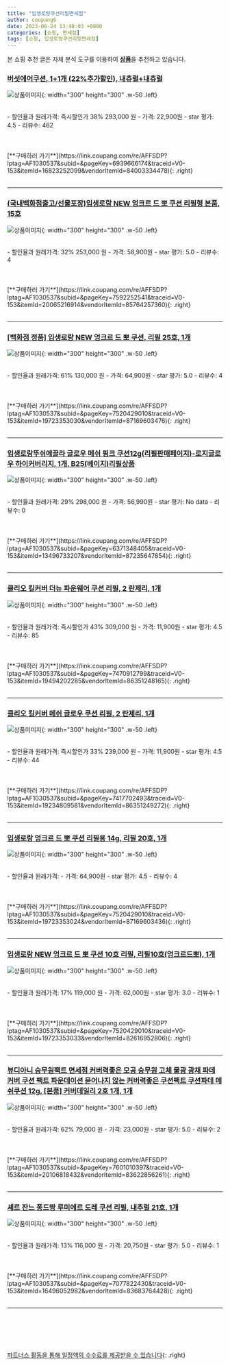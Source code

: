 ```yaml
---
title: "입생로랑쿠션리필면세점"
author: coupang6
date: 2023-06-24 13:40:03 +0800
categories: [쇼핑, 면세점]
tags: [쇼핑, 입생로랑쿠션리필면세점]
---
```


본 쇼핑 추천 글은 자체 분석 도구를 이용하여 [**상품**](https://link.coupang.com/a/bao1ui)을 추천하고 있습니다.

### [버섯에어쿠션, 1+1개 (22%추가할인), 내츄럴+내츄럴](https://link.coupang.com/re/AFFSDP?lptag=AF1030537&subid=&pageKey=6939666174&traceid=V0-153&itemId=16823252099&vendorItemId=84003334478)

![상품이미지](https://thumbnail7.coupangcdn.com/thumbnails/remote/230x230ex/image/vendor_inventory/0777/293229d47d9b19b3f7860a107e3da3f238e069caaddfa153f6b4c1c82981.jpg){: width="300" height="300" .w-50 .left}


<br>
- 할인율과 원래가격: 즉시할인가 38%  293,000   원
- 가격: 22,900원
- star 평가: 4.5
- 리뷰수: 462
<br>
<br>
<br>
<br>
[**구매하러 가기**](https://link.coupang.com/re/AFFSDP?lptag=AF1030537&subid=&pageKey=6939666174&traceid=V0-153&itemId=16823252099&vendorItemId=84003334478){: .right}
<br>
<br>

---

### [(국내백화점출고/선물포장)입생로랑 NEW 엉크르 드 뽀 쿠션 리필형 본품, 15호](https://link.coupang.com/re/AFFSDP?lptag=AF1030537&subid=&pageKey=7592252541&traceid=V0-153&itemId=20065216914&vendorItemId=85764257360)

![상품이미지](https://thumbnail7.coupangcdn.com/thumbnails/remote/230x230ex/image/vendor_inventory/65a6/b75e23ab6042c368687ab85b4916d39d80ec781699e0af97f71a973ed6dc.jpg){: width="300" height="300" .w-50 .left}


<br>
- 할인율과 원래가격: 32%  253,000   원
- 가격: 58,900원
- star 평가: 5.0
- 리뷰수: 4
<br>
<br>
<br>
<br>
[**구매하러 가기**](https://link.coupang.com/re/AFFSDP?lptag=AF1030537&subid=&pageKey=7592252541&traceid=V0-153&itemId=20065216914&vendorItemId=85764257360){: .right}
<br>
<br>

---

### [[백화점 정품] 입생로랑 NEW 엉크르 드 뽀 쿠션, 리필 25호, 1개](https://link.coupang.com/re/AFFSDP?lptag=AF1030537&subid=&pageKey=7520429010&traceid=V0-153&itemId=19723353030&vendorItemId=87169603476)

![상품이미지](https://thumbnail9.coupangcdn.com/thumbnails/remote/230x230ex/image/vendor_inventory/7d52/9f62398032b9251b10e7c24214b7c958f977570448f62eb4c629b3272fc9.png){: width="300" height="300" .w-50 .left}


<br>
- 할인율과 원래가격: 61%  130,000   원
- 가격: 64,900원
- star 평가: 5.0
- 리뷰수: 4
<br>
<br>
<br>
<br>
[**구매하러 가기**](https://link.coupang.com/re/AFFSDP?lptag=AF1030537&subid=&pageKey=7520429010&traceid=V0-153&itemId=19723353030&vendorItemId=87169603476){: .right}
<br>
<br>

---

### [입생로랑뚜쉬에끌라 글로우 메쉬 핑크 쿠션12g(리필판매페이지)-로지글로우 하이커버리지, 1개, B25(베이지)리필상품](https://link.coupang.com/re/AFFSDP?lptag=AF1030537&subid=&pageKey=6371348405&traceid=V0-153&itemId=13496733207&vendorItemId=87235647854)

![상품이미지](https://thumbnail6.coupangcdn.com/thumbnails/remote/230x230ex/image/vendor_inventory/a1f7/ad048b3cc41c1eea056b5a0b34abe6915ea19f7a0d88b902246c22b4e85f.jpg){: width="300" height="300" .w-50 .left}


<br>
- 할인율과 원래가격: 29%  298,000   원
- 가격: 56,990원
- star 평가: No data
- 리뷰수: 0
<br>
<br>
<br>
<br>
[**구매하러 가기**](https://link.coupang.com/re/AFFSDP?lptag=AF1030537&subid=&pageKey=6371348405&traceid=V0-153&itemId=13496733207&vendorItemId=87235647854){: .right}
<br>
<br>

---

### [클리오 킬커버 더뉴 파운웨어 쿠션 리필, 2 란제리, 1개](https://link.coupang.com/re/AFFSDP?lptag=AF1030537&subid=&pageKey=7470912799&traceid=V0-153&itemId=19494202285&vendorItemId=86351248165)

![상품이미지](https://thumbnail9.coupangcdn.com/thumbnails/remote/230x230ex/image/vendor_inventory/f141/d9f654e5c407c1f2ce40873f27efcb2984db9e0a3a62f006f5621837be39.jpg){: width="300" height="300" .w-50 .left}


<br>
- 할인율과 원래가격: 즉시할인가 43%  309,000   원
- 가격: 11,900원
- star 평가: 4.5
- 리뷰수: 85
<br>
<br>
<br>
<br>
[**구매하러 가기**](https://link.coupang.com/re/AFFSDP?lptag=AF1030537&subid=&pageKey=7470912799&traceid=V0-153&itemId=19494202285&vendorItemId=86351248165){: .right}
<br>
<br>

---

### [클리오 킬커버 메쉬 글로우 쿠션 리필, 2 란제리, 1개](https://link.coupang.com/re/AFFSDP?lptag=AF1030537&subid=&pageKey=7417702493&traceid=V0-153&itemId=19234809581&vendorItemId=86351249272)

![상품이미지](https://thumbnail10.coupangcdn.com/thumbnails/remote/230x230ex/image/vendor_inventory/b299/078721cc08663e6b3e45d851427be2d8a4896373400c5b2abe13f849f1a0.jpg){: width="300" height="300" .w-50 .left}


<br>
- 할인율과 원래가격: 즉시할인가 33%  239,000   원
- 가격: 11,900원
- star 평가: 4.5
- 리뷰수: 44
<br>
<br>
<br>
<br>
[**구매하러 가기**](https://link.coupang.com/re/AFFSDP?lptag=AF1030537&subid=&pageKey=7417702493&traceid=V0-153&itemId=19234809581&vendorItemId=86351249272){: .right}
<br>
<br>

---

### [입생로랑 엉크르 드 뽀 쿠션 리필용 14g, 리필 20호, 1개](https://link.coupang.com/re/AFFSDP?lptag=AF1030537&subid=&pageKey=7520429010&traceid=V0-153&itemId=19723353024&vendorItemId=87169603436)

![상품이미지](https://thumbnail9.coupangcdn.com/thumbnails/remote/230x230ex/image/vendor_inventory/7d52/9f62398032b9251b10e7c24214b7c958f977570448f62eb4c629b3272fc9.png){: width="300" height="300" .w-50 .left}


<br>
- 할인율과 원래가격: 
- 가격: 64,900원
- star 평가: 4.5
- 리뷰수: 4
<br>
<br>
<br>
<br>
[**구매하러 가기**](https://link.coupang.com/re/AFFSDP?lptag=AF1030537&subid=&pageKey=7520429010&traceid=V0-153&itemId=19723353024&vendorItemId=87169603436){: .right}
<br>
<br>

---

### [입생로랑 NEW 엉크르 드 뽀 쿠션 10호 리필, 리필10호(엉크르드뽀), 1개](https://link.coupang.com/re/AFFSDP?lptag=AF1030537&subid=&pageKey=7520429010&traceid=V0-153&itemId=19723353033&vendorItemId=82616952806)

![상품이미지](https://thumbnail9.coupangcdn.com/thumbnails/remote/230x230ex/image/vendor_inventory/7d52/9f62398032b9251b10e7c24214b7c958f977570448f62eb4c629b3272fc9.png){: width="300" height="300" .w-50 .left}


<br>
- 할인율과 원래가격: 17%  119,000   원
- 가격: 62,000원
- star 평가: 3.0
- 리뷰수: 1
<br>
<br>
<br>
<br>
[**구매하러 가기**](https://link.coupang.com/re/AFFSDP?lptag=AF1030537&subid=&pageKey=7520429010&traceid=V0-153&itemId=19723353033&vendorItemId=82616952806){: .right}
<br>
<br>

---

### [뷰디아니 승무원팩트 면세점 커버력좋은 모공 승무원 고체 물광 광채 파데 커버 쿠션 팩트 파운데이션 묻어나지 않는 커버력좋은 쿠션팩트 쿠션파데 메쉬쿠션 12g, [본품] 커버데일리 2호 1개, 1개](https://link.coupang.com/re/AFFSDP?lptag=AF1030537&subid=&pageKey=7601010397&traceid=V0-153&itemId=20106818432&vendorItemId=83622856261)

![상품이미지](https://thumbnail8.coupangcdn.com/thumbnails/remote/230x230ex/image/vendor_inventory/5d52/dcf781101a6eda7e839fd8bf154621d478b65aa85de96681bd111837290a.jpg){: width="300" height="300" .w-50 .left}


<br>
- 할인율과 원래가격: 62%  79,000   원
- 가격: 23,000원
- star 평가: 5.0
- 리뷰수: 2
<br>
<br>
<br>
<br>
[**구매하러 가기**](https://link.coupang.com/re/AFFSDP?lptag=AF1030537&subid=&pageKey=7601010397&traceid=V0-153&itemId=20106818432&vendorItemId=83622856261){: .right}
<br>
<br>

---

### [셰르 잔느 퐁드땅 루미에르 도레 쿠션 리필, 내추럴 21호, 1개](https://link.coupang.com/re/AFFSDP?lptag=AF1030537&subid=&pageKey=7077822430&traceid=V0-153&itemId=16496052982&vendorItemId=83683764428)

![상품이미지](https://thumbnail8.coupangcdn.com/thumbnails/remote/230x230ex/image/vendor_inventory/7a0e/33b525fc07d30fef0d9da46b450dd93c78916a5615ccd3e1861eb003caf1.png){: width="300" height="300" .w-50 .left}


<br>
- 할인율과 원래가격: 13%  116,000   원
- 가격: 20,750원
- star 평가: 5.0
- 리뷰수: 1
<br>
<br>
<br>
<br>
[**구매하러 가기**](https://link.coupang.com/re/AFFSDP?lptag=AF1030537&subid=&pageKey=7077822430&traceid=V0-153&itemId=16496052982&vendorItemId=83683764428){: .right}
<br>
<br>

---
<br><br><br><br><br> [파트너스 활동을 통해 일정액의 수수료를 제공받을 수 있습니다](https://link.coupang.com/a/bao1ui){: .right}